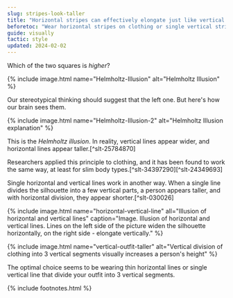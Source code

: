 ```yaml
---
slug: stripes-look-taller
title: "Horizontal stripes can effectively elongate just like vertical stripes"
beforetoc: "Wear horizontal stripes on clothing or single vertical stripe."
guide: visually
tactic: style
updated: 2024-02-02
---
```

Which of the two squares is *higher*?

{% include image.html name="Helmholtz-Illusion" alt="Helmholtz Illusion" %}

Our stereotypical thinking should suggest that the left one. But here's how our brain sees them.

{% include image.html name="Helmholtz-Illusion-2" alt="Helmholtz Illusion explanation" %}

This is the *Helmholtz illusion*. In reality, vertical lines appear wider, and horizontal lines appear taller.[^slt-25784870]

Researchers applied this principle to clothing, and it has been found to work the same way, at least for slim body types.[^slt-34397290][^slt-24349693]

Single horizontal and vertical lines work in another way. When a single line divides the silhouette into a few vertical parts, a person appears taller, and with horizontal division, they appear shorter.[^slt-030026]

{% include image.html name="horizontal-vertical-line" all="Illusion of horizontal and vertical lines" caption="Image. Illusion of horizontal and vertical lines. Lines on the left side of the picture widen the silhouette horizontally, on the right side - elongate vertically." %}

{% include image.html name="vertical-outfit-taller" alt="Vertical division of clothing into 3 vertical segments visually increases a person's height" %}

The optimal choice seems to be wearing thin horizontal lines or single vertical line that divide your outfit into 3 vertical segments.

{% include footnotes.html %}

